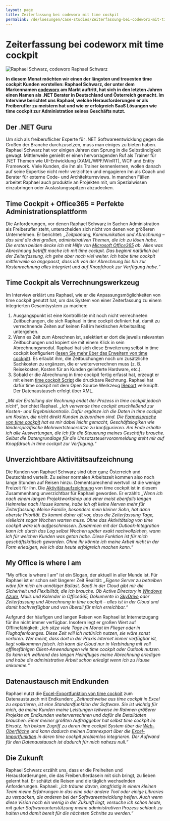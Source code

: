 ```yaml
---
layout: page
title: Zeiterfassung bei codeworx mit time cockpit
permalink: /de/loesungen/case-studies/Zeiterfassung-bei-codeworx-mit-time-cockpit/
---
```


<h1>Zeiterfassung bei codeworx mit time cockpit</h1><div class="floatRight">
  <img src="{{site.baseurl}}/content/images/customer_solutions/case-studies/codeworx/codeworx_raphael_schwarz.jpg" alt="Raphael Schwarz, codeworx" title="Raphael Schwarz, codeworx" />
  <span class="imageCaption">Raphael Schwarz</span>
</div><p>
  <strong>In diesem Monat möchten wir einen der längsten und treuesten time cockpit Kunden vorstellen: Raphael Schwarz, der unter dem Markennamen <a href="http://www.codeworx.at/" title="codeworx" target="_blank">codeworx</a> am Markt auftritt, hat sich in den letzten Jahren einen Namen als .NET Berater in Deutschland und Österreich gemacht. Im Interview berichtet uns Raphael, welche Herausforderungen er als Freiberufler zu meistern hat und wie er erfolgreich SaaS Lösungen wie time cockpit zur Administration seines Geschäfts nutzt.</strong>
</p><h2>Der .NET Guru</h2><p>Um sich als freiberuflicher Experte für .NET Softwareentwicklung gegen die Großen der Branche durchzusetzen, muss man einiges zu bieten haben. Raphael Schwarz hat vor einigen Jahren den Sprung in die Selbständigkeit gewagt. Mittlerweile genießt er einen hervorragenden Ruf als Trainer für .NET Themen wie UI-Entwicklung (XAML/WPF/WinRT), WCF und Entity Framework. Viele Kunden, die ihn als Trainer kennenlernen, wollen danach auf seine Expertise nicht mehr verzichten und engagieren ihn als Coach und Berater für externe Code- und Architekturreviews. In manchen Fällen arbeitet Raphael auch produktiv an Projekten mit, um Spezialwissen einzubringen oder Auslastungsspitzen abzudecken.</p><h2>Time Cockpit + Office365 = Perfekte Administrationsplattform</h2><p>Die Anforderungen, vor denen Raphael Schwarz in Sachen Administration als Freiberufler steht, unterscheiden sich nicht von denen von größeren Unternehmen. Er berichtet: <em>„Zeitplanung, Kommunikation und Abrechnung – das sind die drei großen, administrativen Themen, die ich zu lösen habe. Die ersten beiden decke ich mit Hilfe von <a href="http://office.microsoft.com/en-us/" target="_blank" title="Microsoft Office365">Microsoft Office365</a> ab. Alles was Abrechnung betrifft mache ich mit time cockpit. Das beginnt natürlich bei der Zeiterfassung, ich gehe aber noch viel weiter. Ich habe time cockpit mittlerweile so angepasst, dass ich von der Abrechnung bis hin zur Kostenrechnung alles integriert und auf Knopfdruck zur Verfügung habe.“</em></p><function name="Composite.Media.ImageGallery.Slimbox2">
  <param name="MediaFolder" value="MediaArchive:bbf90590-2ea6-4e1f-9b2c-297f4a7e7f4e" />
  <param name="ThumbnailMaxHeight" value="110" />
</function><h2>Time Cockpit als Verrechnungswerkzeug</h2><p>Im Interview erklärt uns Raphael, wie er die Anpassungsmöglichkeiten von time cockpit genutzt hat, um das System von einer Zeiterfassung zu einem integrierten Gesamtsystem zu machen:</p><ol>
  <li>Ausgangspunkt ist eine Kontrollliste mit noch nicht verrechneten Zeitbuchungen, die sich Raphael in time cockpit definiert hat, damit zu verrechnende Zeiten auf keinen Fall im hektischen Arbeitsalltag untergehen.</li>
  <li>Wenn es Zeit zum Abrechnen ist, selektiert er dort die jeweils relevanten Zeitbuchungen und kopiert sie mit einem Klick in sein Abrechnungsmodul. Raphael hat sich diese Erweiterung selbst in time cockpit konfiguriert (<a href="http://help.timecockpit.com/?topic=html/c64adad3-3ddb-49a9-b7f8-c9eff1a984ac.htm" target="_blank" title="Erweiterungen in time cockpit">lesen Sie mehr über das Erweitern von time cockpit</a>). Es erlaubt ihm, die Zeitbuchungen noch um zusätzliche Sachkosten zu ergänzen, die er weiterverrechnen muss (z. B. Reisekosten, Kosten für an Kunden gelieferte Hardware, etc.).</li>
  <li>Sobald er die Abrechnung in time cockpit fertig erfasst hat, erzeugt er mit einem <a href="http://help.timecockpit.com/?topic=html/c20d94e9-97dc-48a8-9171-fd3bb70dad86.htm" target="_blank">time cockpit Script</a> die druckbare Rechnung. Raphael hat dafür time cockpit mit dem Open Source Werkzeug <a href="http://community.jaspersoft.com/project/ireport-designer" target="_blank">IReport</a> verknüpft. Der Datenaustausch erfolgt über XML.</li>
</ol><p>
  <em>„Mit der Erstellung der Rechnung endet der Prozess in time cockpit jedoch nicht“</em>, berichtet Raphael. <em>„Ich verwende time cockpit anschließend zur Kosten- und Ergebniskontrolle. Dafür ergänze ich die Daten in time cockpit um Kosten, die nicht direkt Kunden zuzuordnen sind. Die <a href="http://help.timecockpit.com/?topic=html/28e3e0bd-6bd7-4435-930b-69671817bf95.htm" target="_blank">Formelsprache von time cockpit</a> hat es mir dabei leicht gemacht, Geschäftslogiken wie länderspezifische Mehrwertsteuersätze zu konfigurieren. Am Ende erhalte ich alle Auswertungen, die ich für die Steuerung meines Geschäfts brauche. Selbst die Datengrundlage für die Umsatzsteuervoranmeldung steht mir auf Knopfdruck in time cockpit zur Verfügung.“</em></p><h2>Unverzichtbare Aktivitätsaufzeichnung</h2><p>Die Kunden von Raphael Schwarz sind über ganz Österreich und Deutschland verteilt. Zu seiner normalen Arbeitszeit kommen also noch lange Stunden auf Reisen hinzu. Dementsprechend wertvoll ist die wenige Freizeit für ihn. Die <a href="~/tour/activity-tracking" title="Aktivitäten aufzeichnen mit time cockpit" target="_blank">Aktivitätsaufzeichnung</a> von time cockpit ist in diesem Zusammenhang unverzichtbar für Raphael geworden. Er erzählt: <em>„Wenn ich nach einem langen Projektworkshop und einer meist ebenfalls langen Heimreise nach Hause komme, habe ich oft keine Nerven mehr für Zeiterfassung. Meine Familie, besonders mein kleiner Sohn, hat dann oberste Priorität. Es kommt daher oft vor, dass die Zeiterfassung Tage, vielleicht sogar Wochen warten muss. Ohne das Aktivitätslog von time cockpit wäre ich aufgeschmissen. Zusammen mit der Outlook-Integration kann ich durch das Log selbst Wochen später exakt nachvollziehen, wann ich für welchen Kunden was getan habe. Diese Funktion ist für mich geschäftskritisch geworden. Ohne ihr könnte ich meine Arbeit nicht in der Form erledigen, wie ich das heute erfolgreich machen kann.“</em></p><h2>My Office is where I am</h2><p>“My office is where I am” ist ein Slogan, der aktuell in aller Munde ist. Für Raphael ist er schon seit längerer Zeit Realität: <em>„Eigene Server zu betreiben wäre für mich ein unnötiger Ballast. SaaS in der Cloud gibt mir die Sicherheit und Flexibilität, die ich brauche. Ob Active Directory in <a href="http://www.windowsazure.com" target="_blank">Windows Azure</a>, Mails und Kalender in Office365, Dokumente in <a href="http://windows.microsoft.com/en-us/skydrive/download" target="_blank">SkyDrive</a> oder Zeiterfassung und Abrechnung in time cockpit – alles ist in der Cloud und damit hochverfügbar und von überall für mich erreichbar.“</em></p><p>Aufgrund der häufigen und langen Reisen von Raphael ist Internetzugang für ihn nicht immer verfügbar. Insofern legt er großen Wert auf Offlinefähigkeit: <em>„Ich sitze viele Tage im Monat im Flieger oder in Flughafenlounges. Diese Zeit will ich natürlich nutzen, sie wäre sonst verloren. Wer meint, dass dort in der Praxis Internet immer verfügbar ist, liegt vollkommen falsch. Ich kann die Cloud nur in Verbindung mit voll offlinefähigen Client-Anwendungen wie time cockpit oder Outlook nutzen. So kann ich während des langen Heimfluges meine Abrechnung erledigen und habe die administrative Arbeit schon erledigt wenn ich zu Hause ankomme.“</em></p><h2>Datenaustausch mit Endkunden</h2><p>Raphael nutzt die <a href="http://help.timecockpit.com/?topic=html/77e1bfc5-2e00-4348-9208-cba65638f3b5.htm" target="_blank">Excel-Exportfunktion von time cockpit</a> zum Datenaustausch mit Endkunden: <em>„Zeitnachweise aus time cockpit in Excel zu exportieren, ist eine Standardfunktion der Software. Sie ist wichtig für mich, da meine Kunden meine Leistungen teilweise im Rahmen größerer Projekte an Endkunden weiterverrechnen und dafür die Detaildaten brauchen. Einer meiner größten Auftraggeber hat selbst time cockpit im Einsatz. Ich bekam Zugriff zu deren time cockpit System über die <a href="http://login.timecockpit.com" target="_blank">Web-Oberfläche</a> und kann dadurch meinen Datenexport über die <a href="http://help.timecockpit.com/?topic=html/ee560e49-e503-4d80-9167-2e6533f50dbe.htm" target="_blank">Excel-Importfunktion</a> in deren time cockpit problemlos integrieren. Der Aufwand für den Datenaustausch ist dadurch für mich nahezu null.“</em></p><h2>Die Zukunft</h2><p>Raphael Schwarz erzählt uns, dass er die Freiheiten und Herausforderungen, die das Freiberuflerdasein mit sich bringt, zu lieben gelernt hat. Er schätzt die Reisen und die täglich wechselnden Anforderungen. Raphael: <em>„Ich träume davon, langfristig in einem kleinen Team meine Erfahrungen in das eine oder andere Tool oder einige Libraries zu verpacken, die anderen bei der Softwareentwicklung helfen. Auch wenn diese Vision noch ein wenig in der Zukunft liegt, versuche ich schon heute, mit guter Softwareunterstützung meine administrativen Prozess schlank zu halten und damit bereit für die nächsten Schritte zu werden.“</em></p>